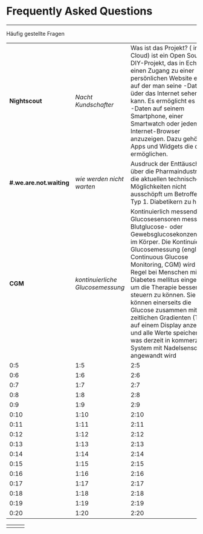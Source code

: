 # **Frequently Asked Questions**


---
Häufig gestellte Fragen

|  |  |   |
| -- | -- | -- |
| **Nightscout** | *Nacht Kundschafter* | Was ist das Projekt?  ( in der Cloud) ist ein Open Source, DIY-Projekt, das in Echtzeit einen Zugang zu einer persönlichen Website erstellt auf der man seine -Daten üder das Internet sehen kann. Es ermöglicht es seine -Daten auf seinem Smartphone, einer Smartwatch oder jedem Internet-Browser anzuzeigen. Dazu gehören Apps und Widgets die dies ermöglichen. |
| **#.we.are.not.waiting** | *wie werden nicht warten* | Ausdruck der Enttäuschung über die Pharmaindustrie die die aktuellen technischen Möglichkeiten nicht ausschöpft um Betroffenen Typ 1. Diabetikern zu helfen. |
| **CGM** | *kontinuierliche Glucosemessung* | Kontinuierlich messende Glucosesensoren messen die Blutglucose- oder Gewebsglucosekonzentration im Körper. Die Kontinuierliche Glucosemessung (engl.: Continuous Glucose Monitoring, CGM) wird in der Regel bei Menschen mit Diabetes mellitus eingesetzt, um die Therapie besser steuern zu können. Sie können einerseits die Glucose zusammen mit dem zeitlichen Gradienten (Trend) auf einem Display anzeigen und alle Werte speichern, was derzeit in kommerziellen System mit Nadelsensoren angewandt wird |
| 0:5 | 1:5 | 2:5 |
| 0:6 | 1:6 | 2:6 |
| 0:7 | 1:7 | 2:7 |
| 0:8 | 1:8 | 2:8 |
| 0:9 | 1:9 | 2:9 |
| 0:10 | 1:10 | 2:10 |
| 0:11 | 1:11 | 2:11 |
| 0:12 | 1:12 | 2:12 |
| 0:13 | 1:13 | 2:13 |
| 0:14 | 1:14 | 2:14 |
| 0:15 | 1:15 | 2:15 |
| 0:16 | 1:16 | 2:16 |
| 0:17 | 1:17 | 2:17 |
| 0:18 | 1:18 | 2:18 |
| 0:19 | 1:19 | 2:19 |
| 0:20 | 1:20 | 2:20 |

|  |  |  |
| -- | -- | -- |
|  |  |  |

